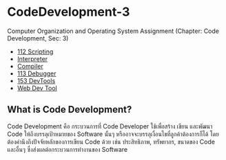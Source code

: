 # CodeDevelopment-3

Computer Organization and Operating System Assignment (Chapter: Code Development, Sec: 3)

 - [112 Scripting](https://awesomeopensource.com/project/elangosundar/awesome-README-templates)
 - [Interpreter](https://github.com/matiassingers/awesome-readme)
 - [Compiler](https://bulldogjob.com/news/449-how-to-write-a-good-readme-for-your-github-project)
 - [113 Debugger](https://bulldogjob.com/news/449-how-to-write-a-good-readme-for-your-github-project)
 - [153 DevTools](https://bulldogjob.com/news/449-how-to-write-a-good-readme-for-your-github-project)
 - [Web Dev Tool](https://bulldogjob.com/news/449-how-to-write-a-good-readme-for-your-github-project)
## What is Code Development?

Code Development คือ กระบวนการที่ Code Developer ใช้เพื่อสร้าง เขียน และพัฒนา Code ให้ถึงบรรลุเป้าหมายของ Software นั้นๆ หรืออาจจะบรรลุเงื่อนไขที่ลูกค้าต้องการก็ได้ โดยต้องคำนึงถึงปัจจัยหลักของการเขียน Code ด้วย เช่น ประสิทธิภาพ, ทรัพยากร, ขนาดของ Code และอื่นๆ ซึ่งส่งผลต่อกระบวนการทำงานของ Software 

